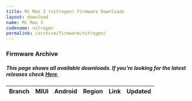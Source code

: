 ```yaml
---
title: Mi Max 3 (nitrogen) Firmware Downloads
layout: download
name: Mi Max 3
codename: nitrogen
permalink: /archive/firmware/nitrogen/
---
```


### Firmware Archive
##### This page shows all available downloads. If you're looking for the latest releases check [Here](/firmware/nitrogen/).

<div class="table-responsive-md" id="table-wrapper">
<table id="firmware" class="display dt-responsive nowrap compact table table-striped table-hover table-sm">
    <thead class="thead-dark">
        <tr>
            <th>Branch</th>
            <th>MIUI</th>
            <th>Android</th>
            <th>Region</th>
            <th>Link</th>
            <th>Updated</th>
        </tr>
    </thead>
    <script>loadFirmwareDownloads('nitrogen', 'full')</script>
</table>
</div>
